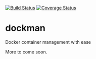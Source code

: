 [![Build Status](https://travis-ci.org/vertisfinance/dockman.svg?branch=master)](https://travis-ci.org/vertisfinance/dockman)
[![Coverage Status](https://coveralls.io/repos/vertisfinance/dockman/badge.svg?branch=master)](https://coveralls.io/r/vertisfinance/dockman?branch=master)
# dockman

Docker container management with ease

More to come soon.

